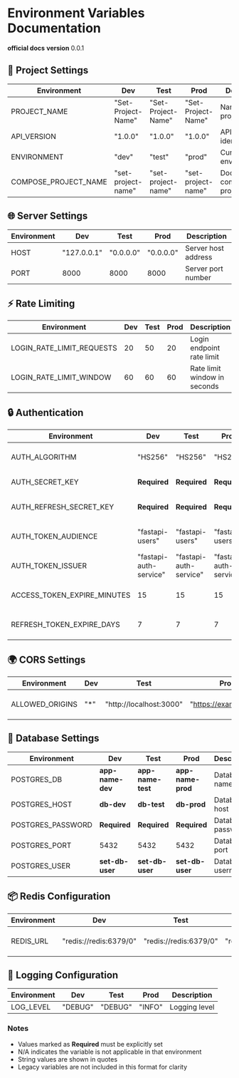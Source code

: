 # Environment Variables Documentation
**official docs**
**version** 0.0.1

## 🔧 Project Settings

| Environment | Dev | Test | Prod | Description |
|----------|-------------|------|------------|-------------|
| PROJECT_NAME | "Set-Project-Name" | "Set-Project-Name" | "Set-Project-Name" | Name of the project/service |
| API_VERSION | "1.0.0" | "1.0.0" | "1.0.0" | API version identifier |
| ENVIRONMENT | "dev" | "test" | "prod" | Current environment |
| COMPOSE_PROJECT_NAME | "set-project-name" | "set-project-name" | "set-project-name" | Docker compose project name |

## 🌐 Server Settings

| Environment | Dev | Test | Prod | Description |
|----------|-------------|------|------------|-------------|
| HOST | "127.0.0.1" | "0.0.0.0" | "0.0.0.0" | Server host address |
| PORT | 8000 | 8000 | 8000 | Server port number |

## ⚡ Rate Limiting

| Environment | Dev | Test | Prod | Description |
|----------|-------------|------|------------|-------------|
| LOGIN_RATE_LIMIT_REQUESTS | 20 | 50 | 20 | Login endpoint rate limit |
| LOGIN_RATE_LIMIT_WINDOW | 60 | 60 | 60 | Rate limit window in seconds |

## 🔒 Authentication

| Environment | Dev | Test | Prod | Description |
|----------|-------------|------|------------|-------------|
| AUTH_ALGORITHM | "HS256" | "HS256" | "HS256" | JWT signing algorithm |
| AUTH_SECRET_KEY | **Required** | **Required** | **Required** | JWT signing key |
| AUTH_REFRESH_SECRET_KEY | **Required** | **Required** | **Required** | Refresh token signing key |
| AUTH_TOKEN_AUDIENCE | "fastapi-users" | "fastapi-users" | "fastapi-users" | JWT audience claim |
| AUTH_TOKEN_ISSUER | "fastapi-auth-service" | "fastapi-auth-service" | "fastapi-auth-service" | JWT issuer claim |
| ACCESS_TOKEN_EXPIRE_MINUTES | 15 | 15 | 15 | Access token lifetime |
| REFRESH_TOKEN_EXPIRE_DAYS | 7 | 7 | 7 | Refresh token lifetime |

## 🌍 CORS Settings

| Environment | Dev | Test | Prod | Description |
|----------|-------------|------|------------|-------------|
| ALLOWED_ORIGINS | "*" | "http://localhost:3000" | "https://example.com" | Allowed CORS origins |

## 💾 Database Settings

| Environment | Dev | Test | Prod | Description |
|----------|-------------|------|------------|-------------|
| POSTGRES_DB | **app-name-dev** | **app-name-test**| **app-name-prod** | Database name |
| POSTGRES_HOST | **db-dev** | **db-test** | **db-prod**| Database host |
| POSTGRES_PASSWORD | **Required** | **Required** | **Required** | Database password |
| POSTGRES_PORT | 5432 | 5432 | 5432 | Database port |
| POSTGRES_USER | **set-db-user** | **set-db-user** | **set-db-user** | Database username |


## 📦 Redis Configuration

| Environment | Dev | Test | Prod | Description |
|----------|-------------|------|------------|-------------|
| REDIS_URL | "redis://redis:6379/0" | "redis://redis:6379/0" | "redis://redis:6379/0" | Redis connection URL |

## 📝 Logging Configuration

| Environment | Dev | Test | Prod | Description |
|----------|-------------|------|------------|-------------|
| LOG_LEVEL | "DEBUG" | "DEBUG" | "INFO" | Logging level |

### Notes

* Values marked as **Required** must be explicitly set
* N/A indicates the variable is not applicable in that environment
* String values are shown in quotes
* Legacy variables are not included in this format for clarity
